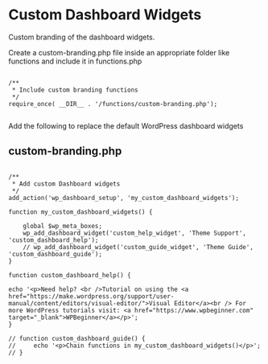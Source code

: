 # Custom Dashboard Widgets

Custom branding of the dashboard widgets. 

Create a custom-branding.php file inside an appropriate folder like functions and include it in functions.php

```

/**
 * Include custom branding functions
 */
require_once( __DIR__ . '/functions/custom-branding.php');


```

Add the following to replace the default WordPress dashboard widgets

## custom-branding.php

```

/**
 * Add custom Dashboard widgets
 */
add_action('wp_dashboard_setup', 'my_custom_dashboard_widgets');
 
function my_custom_dashboard_widgets() {

    global $wp_meta_boxes;
    wp_add_dashboard_widget('custom_help_widget', 'Theme Support', 'custom_dashboard_help');
    // wp_add_dashboard_widget('custom_guide_widget', 'Theme Guide', 'custom_dashboard_guide');
}
 
function custom_dashboard_help() {

echo '<p>Need help? <br />Tutorial on using the <a href="https://make.wordpress.org/support/user-manual/content/editors/visual-editor/">Visual Editor</a><br /> For more WordPress tutorials visit: <a href="https://www.wpbeginner.com" target="_blank">WPBeginner</a></p>';
}

// function custom_dashboard_guide() {
//     echo '<p>Chain functions in my_custom_dashboard_widgets()</p>';
// }

```